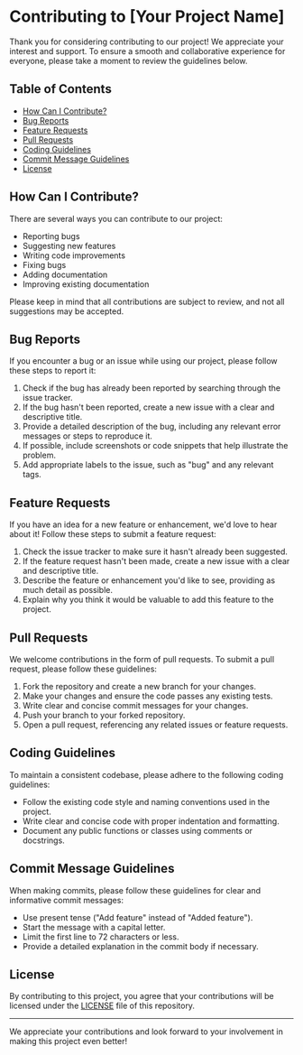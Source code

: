 # Contributing to [Your Project Name]

Thank you for considering contributing to our project! We appreciate your interest and support. To ensure a smooth and collaborative experience for everyone, please take a moment to review the guidelines below.

## Table of Contents

- [How Can I Contribute?](#how-can-i-contribute)
- [Bug Reports](#bug-reports)
- [Feature Requests](#feature-requests)
- [Pull Requests](#pull-requests)
- [Coding Guidelines](#coding-guidelines)
- [Commit Message Guidelines](#commit-message-guidelines)
- [License](#license)

## How Can I Contribute?

There are several ways you can contribute to our project:

- Reporting bugs
- Suggesting new features
- Writing code improvements
- Fixing bugs
- Adding documentation
- Improving existing documentation

Please keep in mind that all contributions are subject to review, and not all suggestions may be accepted.

## Bug Reports

If you encounter a bug or an issue while using our project, please follow these steps to report it:

1. Check if the bug has already been reported by searching through the issue tracker.
2. If the bug hasn't been reported, create a new issue with a clear and descriptive title.
3. Provide a detailed description of the bug, including any relevant error messages or steps to reproduce it.
4. If possible, include screenshots or code snippets that help illustrate the problem.
5. Add appropriate labels to the issue, such as "bug" and any relevant tags.

## Feature Requests

If you have an idea for a new feature or enhancement, we'd love to hear about it! Follow these steps to submit a feature request:

1. Check the issue tracker to make sure it hasn't already been suggested.
2. If the feature request hasn't been made, create a new issue with a clear and descriptive title.
3. Describe the feature or enhancement you'd like to see, providing as much detail as possible.
4. Explain why you think it would be valuable to add this feature to the project.

## Pull Requests

We welcome contributions in the form of pull requests. To submit a pull request, please follow these guidelines:

1. Fork the repository and create a new branch for your changes.
2. Make your changes and ensure the code passes any existing tests.
3. Write clear and concise commit messages for your changes.
4. Push your branch to your forked repository.
5. Open a pull request, referencing any related issues or feature requests.

## Coding Guidelines

To maintain a consistent codebase, please adhere to the following coding guidelines:

- Follow the existing code style and naming conventions used in the project.
- Write clear and concise code with proper indentation and formatting.
- Document any public functions or classes using comments or docstrings.

## Commit Message Guidelines

When making commits, please follow these guidelines for clear and informative commit messages:

- Use present tense ("Add feature" instead of "Added feature").
- Start the message with a capital letter.
- Limit the first line to 72 characters or less.
- Provide a detailed explanation in the commit body if necessary.

## License

By contributing to this project, you agree that your contributions will be licensed under the [LICENSE](https://github.com/[your-username]/[your-project]/blob/main/LICENSE) file of this repository.

---

We appreciate your contributions and look forward to your involvement in making this project even better!
